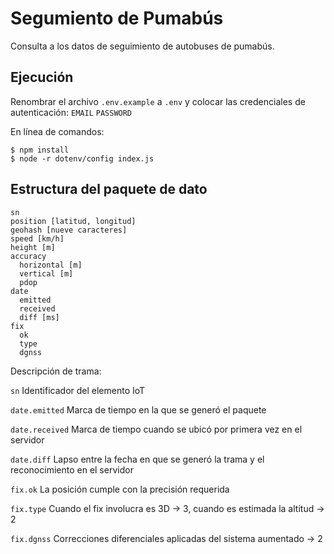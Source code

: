 # Segumiento de Pumabús 
Consulta a los datos de seguimiento de autobuses de pumabús.

## Ejecución 

Renombrar el archivo `.env.example` a `.env` y colocar las credenciales de autenticación:
`EMAIL` 
`PASSWORD`

En línea de comandos:
```
$ npm install
$ node -r dotenv/config index.js
```


## Estructura del paquete de dato

```
sn
position [latitud, longitud]
geohash [nueve caracteres]
speed [km/h]
height [m]
accuracy
  horizontal [m]
  vertical [m]
  pdop
date
  emitted
  received
  diff [ms]
fix
  ok
  type
  dgnss
```

Descripción de trama:

`sn` Identificador del elemento IoT

`date.emitted` Marca de tiempo en la que se generó el paquete

`date.received` Marca de tiempo cuando se ubicó por primera vez en el servidor

`date.diff` Lapso entre la fecha en que se generó la trama y el reconocimiento en el servidor

`fix.ok` La posición cumple con la precisión requerida

`fix.type` Cuando el fix involucra es 3D -> 3, cuando es estimada la altitud -> 2

`fix.dgnss` Correcciones diferenciales aplicadas del sistema aumentado -> 2

